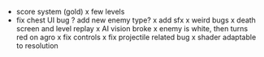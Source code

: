 - score system (gold)
x few levels
- fix chest UI bug
? add new enemy type?
x add sfx 
x weird bugs
x death screen and level replay
x AI vision broke
x enemy is white, then turns red on agro
x fix controls
x fix projectile related bug 
x shader adaptable to resolution
